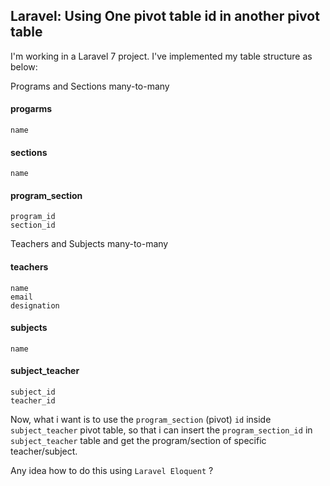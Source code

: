 ## Laravel: Using One pivot table id in another pivot table

I'm working in a Laravel 7 project. I've implemented my table structure as below:

Programs and Sections many-to-many

#### progarms

    name

#### sections

    name

#### program_section

    program_id
    section_id

Teachers and Subjects many-to-many

#### teachers

    name
    email
    designation

#### subjects

    name

#### subject_teacher

    subject_id
    teacher_id

Now, what i want is to use the `program_section` (pivot) `id` inside `subject_teacher` pivot table, so that i can insert the `program_section_id` in `subject_teacher` table and get the program/section of specific teacher/subject.

Any idea how to do this using `Laravel Eloquent` ?
